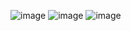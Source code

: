 ![image](https://github.com/user-attachments/assets/4e865f1a-b015-4463-8f33-ad0a2ee99720)
![image](https://github.com/user-attachments/assets/dee2d9ec-f122-446b-a4be-aae5b31fe9f2)
![image](https://github.com/user-attachments/assets/f8177a34-e0b0-4b8d-a154-b23d88c11ac0)

